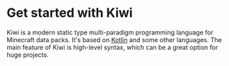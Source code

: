 <div class="wide-page"></div>

# Get started with Kiwi

Kiwi is a modern static type multi-paradigm programming language for Minecraft data packs.
It's based on [Kotlin](https://kotlinlang.org/) and some other languages.
The main feature of Kiwi is high-level syntax, which can be a great option for huge
projects.
